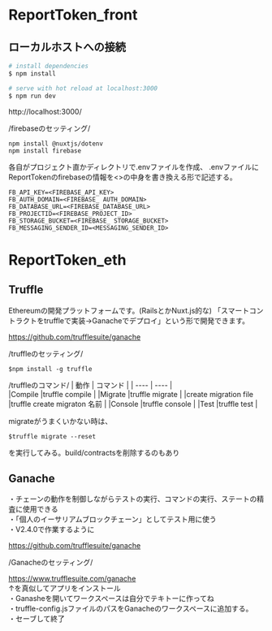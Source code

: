 # ReportToken_front

## ローカルホストへの接続

```bash
# install dependencies
$ npm install

# serve with hot reload at localhost:3000
$ npm run dev

```
http://localhost:3000/

/firebaseのセッティング/
```
npm install @nuxtjs/dotenv
npm install firebase
```
各自がプロジェクト直かディレクトリで.envファイルを作成、
.envファイルにReportTokenのfirebaseの情報を<>の中身を書き換える形で記述する。
``` :.env
FB_API_KEY=<FIREBASE_API_KEY>
FB_AUTH_DOMAIN=<FIREBASE_ AUTH_DOMAIN>
FB_DATABASE_URL=<FIREBASE_DATABASE_URL>
FB_PROJECTID=<FIREBASE_PROJECT_ID>
FB_STORAGE_BUCKET=<FIREBASE_ STORAGE_BUCKET>
FB_MESSAGING_SENDER_ID=<MESSAGING_SENDER_ID>
```


# ReportToken_eth

## Truffle
Ethereumの開発プラットフォームです。(RailsとかNuxt.js的な)
「スマートコントラクトをtruffleで実装→Ganacheでデプロイ」という形で開発できます。

https://github.com/trufflesuite/ganache

/truffleのセッティング/
```
$npm install -g truffle
```
/truffleのコマンド/
|  動作  | コマンド  |
| ---- | ---- |              
|Compile   |truffle compile    |
|Migrate     |truffle migrate      |
|create migration file   |truffle create migraton 名前     |
|Console   |truffle console      |
|Test   |truffle test      |

migrateがうまくいかない時は、
```
$truffle migrate --reset
```
を実行してみる。build/contractsを削除するのもあり 

## Ganache
・チェーンの動作を制御しながらテストの実行、コマンドの実行、ステートの精査に使用できる
<br>
・「個人のイーサリアムブロックチェーン」としてテスト用に使う
<br>
・V2.4.0で作業するように

https://github.com/trufflesuite/ganache

/Ganacheのセッティング/

https://www.trufflesuite.com/ganache
<br>
↑を真似してアプリをインストール
<br>
・Ganasheを開いてワークスペースは自分でテキトーに作ってね
<br>
・truffle-config.jsファイルのパスをGanacheのワークスペースに追加する。
<br>
・セーブして終了
